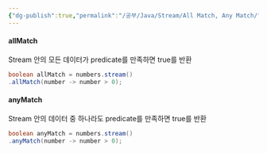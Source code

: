 ```yaml
---
{"dg-publish":true,"permalink":"/공부/Java/Stream/All Match, Any Match/","dgPassFrontmatter":true}
---
```



#### allMatch
Stream 안의 모든 데이터가 predicate를 만족하면 true를 반환

````java
boolean allMatch = numbers.stream()
.allMatch(number -> number > 0);
`````

#### anyMatch
Stream 안의 데이터 중 하나라도 predicate를 만족하면 true를 반환

````java
boolean anyMatch = numbers.stream()
.anyMatch(number -> number > 0);
`````